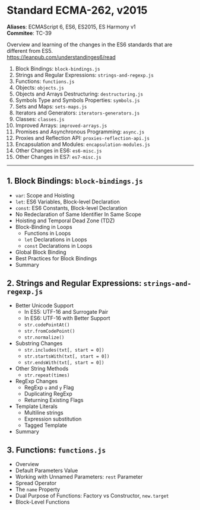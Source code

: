 # Standard ECMA-262, v2015

**Aliases**: ECMAScript 6, ES6, ES2015, ES Harmony v1  
**Commitee**: TC-39

Overview and learning of the changes in the ES6 standards that are different from ES5.  
<https://leanpub.com/understandinges6/read>

1. Block Bindings: `block-bindings.js`
1. Strings and Regular Expressions: `strings-and-regexp.js`
1. Functions: `functions.js`
1. Objects: `objects.js`
1. Objects and Arrays Destructuring: `destructuring.js`
1. Symbols Type and Symbols Properties: `symbols.js`
1. Sets and Maps: `sets-maps.js`
1. Iterators and Generators: `iterators-generators.js`
1. Classes: `classes.js`
1. Improved Arrays: `improved-arrays.js`
1. Promises and Asynchronous Programming: `async.js`
1. Proxies and Reflection API: `proxies-reflection-api.js`
1. Encapsulation and Modules: `encapsulation-modules.js`
1. Other Changes in ES6: `es6-misc.js`
1. Other Changes in ES7: `es7-misc.js`

---

## 1. Block Bindings: `block-bindings.js`

- `var`: Scope and Hoisting
- `let`: ES6 Variables, Block-level Declaration
- `const`: ES6 Constants, Block-level Declaration
- No Redeclaration of Same Identifier In Same Scope
- Hoisting and Temporal Dead Zone (TDZ)
- Block-Binding in Loops
  - Functions in Loops
  - `let` Declarations in Loops
  - `const` Declarations in Loops
- Global Block Binding
- Best Practices for Block Bindings
- Summary

## 2. Strings and Regular Expressions: `strings-and-regexp.js`

- Better Unicode Support
  - In ES5: UTF-16 and Surrogate Pair
  - In ES6: UTF-16 with Better Support
  - `str.codePointAt()`
  - `str.fromCodePoint()`
  - `str.normalize()`
- Substring Changes
  - `str.includes(txt[, start = 0])`
  - `str.startsWith(txt[, start = 0])`
  - `str.endsWith(txt[, start = 0])`
- Other String Methods
  - `str.repeat(times)`
- RegExp Changes
  - RegExp `u` and `y` Flag
  - Duplicating RegExp
  - Returning Existing Flags
- Template Literals
  - Multiline strings
  - Expression substitution
  - Tagged Template
- Summary

## 3. Functions: `functions.js`

- Overview
- Default Parameters Value
- Working with Unnamed Parameters: `rest` Parameter
- Spread Operator
- The `name` Property
- Dual Purpose of Functions: Factory vs Constructor, `new.target`
- Block-Level Functions
